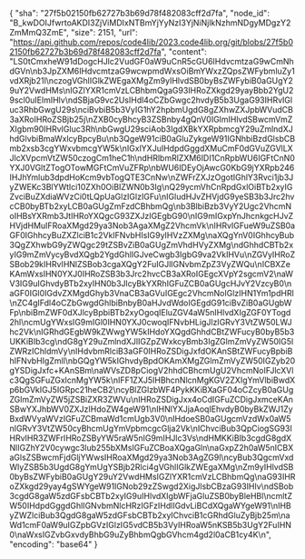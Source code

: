 {
  "sha": "27f5b02150fb62727b3b69d78f482083cff2d7fa",
  "node_id": "B_kwDOIJfwrtoAKDI3ZjViMDIxNTBmYjYyNzI3YjNiNjlkNzhmNDgyMDgzY2ZmMmQ3ZmE",
  "size": 2151,
  "url": "https://api.github.com/repos/code4lib/2023.code4lib.org/git/blobs/27f5b02150fb62727b3b69d78f482083cff2d7fa",
  "content": "LS0tCmxheW91dDogcHJlc2VudGF0aW9uCnR5cGU6IHdvcmtzaG9wCmNhdGVn\nb3JpZXM6IHdvcmtzaG9wcwpmdWxsOiBmYWxzZQpsZWFybmluZy1vdXRjb21l\nczogVGhlIGlkZWEgaXMgZm9yIHlvdSB0byBsZWFybiB0aGUgY29uY2VwdHMs\nIGZlYXR1cmVzLCBhbmQgaG93IHRoZXkgd29yayBbb2YgU29scl0uIElmIHlv\ndSBjaG9vc2UsIHdl4oCZbGwgc2hvdyB5b3UgaG93IHRvIGluc3RhbGwgU29s\nciBvbiB5b3VyIG1hY2hpbmUgdG8gZXhwZXJpbWVudCB3aXRoIHRoZSBjb25j\nZXB0cyBhcyB3ZSBnby4gQnV0IGlmIHlvdSBwcmVmZXIgbm90IHRvIGluc3Rh\nbGwgU29sciAob3IgdXBkYXRpbmcgY29uZmlndXJhdGlvbiBmaWxlcyBpcyBu\nb3QgeW91ciB0aGluZykgeW91IGNhbiBzdGlsbCBmb2xsb3cgYWxvbmcgYW5k\nIGxlYXJuIHdpdGggdXMuCmF0dGVuZGVlLXJlcXVpcmVtZW50czogCm1heC1h\ndHRlbmRlZXM6IDI1CnRpbWU6IGFtCnN0YXJ0VGltZTogOTowMGFtCmVuZFRp\nbWU6IDEyOjAwcG0KbG9jYXRpb246IHJhYmlub3dpdHoKcm9vbTogQTE3CnNw\nZWFrZXJzOgotIGhlY3Rvci1jb3JyZWEKc3BlYWtlci10ZXh0OiBIZWN0b3Ig\nQ29ycmVhCnRpdGxlOiBTb2xyIGZvciBuZXdiaWVzCi0tLQpUaGlzIGlzIGFu\nIGludHJvZHVjdG9yeSB3b3Jrc2hvcCB0byBTb2xyLCB0aGUgZmFzdCBhbmQg\nb3BlbiBzb3VyY2Ugc2VhcmNoIHBsYXRmb3JtIHRoYXQgcG93ZXJzIGEgbG90\nIG9mIGxpYnJhcnkgcHJvZHVjdHMuIFRoaXMgd29ya3Nob3AgaXMgZ2VhcmVk\nIHRvIGFueW9uZSB0aGF0IGhhcyBuZXZlciB1c2VkIFNvbHIsIG9yIHVzZXMg\naXQgYnV0IGhhcyBub3QgZXhwbG9yZWQgc29tZSBvZiB0aGUgZmVhdHVyZXMg\ndGhhdCBTb2xyIG9mZmVycyBvdXQgb2YgdGhlIGJveCwgb3IgbG9va2VkIHVu\nZGVyIHRoZSBob29kIHRvIHNlZSBob3cgaXQgY2FuIGJlIGNvbmZpZ3VyZWQu\nICBXZeKAmWxsIHN0YXJ0IHRoZSB3b3Jrc2hvcCB3aXRoIGEgcXVpY2sgcmV2\naWV3IG9uIGhvdyBTb2xyIHN0b3JlcyBkYXRhIGFuZCB0aGUgcHJvY2VzcyB0\naGF0IGl0IGdvZXMgdGhyb3VnaCB3aGVuIGEgc2VhcmNoIGlzIHN1Ym1pdHRl\nZC4gIFdl4oCZbGwgdGhlbiBnbyB0aHJvdWdoIGEgdG91ciBvZiB0aGUgbWFp\nbiBmZWF0dXJlcyBpbiBTb2xyOgoqIEluZGV4aW5nIHlvdXIgZGF0YTogd2hl\ncmUgYWxsIG9mIGl0IHN0YXJ0cwoqIFNvbHLigJlzIGRvY3VtZW50LWJhc2Vk\nIGRhdGEgbW9kZWwgYW5kIHdoYXQgdGhhdCBtZWFucyB0byB5b3UKKiBIb3cg\ndG8gY29uZmlndXJlIGZpZWxkcyBmb3IgZGlmZmVyZW50IG5lZWRzIChldmVy\nIHdvbmRlciB3aGF0IHRoZSDigJxfdOKAnSBtZWFucyBpbiBhIFNvbHIgZmll\nbGQgYW5kIGhvdyBpdOKAmXMgZGlmZmVyZW50IGZyb20gYSDigJxfc+KAnSBm\naWVsZD8pCiogV2hhdCBhcmUgU2VhcmNoIFJlcXVlc3QgSGFuZGxlcnMgYW5k\nIFF1ZXJ5IHBhcnNlcnMgKGV2ZXIgYmVlbiBwdXp6bGVkIGJ5IGRpc21heCB2\ncyBlZGlzbWF4PykKKiBXaGF04oCZcyB0aGUgZGlmZmVyZW5jZSBiZXR3ZWVu\nIHRoZSDigJxx4oCdIGFuZCDigJxmceKAnSBwYXJhbWV0ZXJzIHdoZW4geW91\nIHNlYXJjaAoqIEhvdyB0byBkZWJ1ZyBxdWVyaWVzIGFuZCBmaWd1cmUgb3V0\nIHdoeSB0aGUgcmVzdWx0aW5nIGRvY3VtZW50cyBhcmUgYmVpbmcgcGlja2Vk\nIChvciBub3QpCiogSG93IHRvIHR3ZWFrIHRoZSByYW5raW5nIG9mIHJlc3Vs\ndHMKKiBIb3cgdG8gdXNlIGZhY2V0cywgc3lub255bXMsIGFuZCBoaXQgaGln\naGxpZ2h0aW5nICBXaGlsZSBwcmFjdGljYWwsIHRoaXMgd29ya3Nob3AgZG9l\ncyBub3QgcmVxdWlyZSB5b3UgdG8gYmUgYSBjb2Rlci4gVGhlIGlkZWEgaXMg\nZm9yIHlvdSB0byBsZWFybiB0aGUgY29uY2VwdHMsIGZlYXR1cmVzLCBhbmQg\naG93IHRoZXkgd29yay4gSWYgeW91IGNob29zZSwgd2XigJlsbCBzaG93IHlv\ndSBob3cgdG8gaW5zdGFsbCBTb2xyIG9uIHlvdXIgbWFjaGluZSB0byBleHBl\ncmltZW50IHdpdGggdGhlIGNvbmNlcHRzIGFzIHdlIGdvLiBCdXQgaWYgeW91\nIHByZWZlciBub3QgdG8gaW5zdGFsbCBTb2xyIChvciB1cGRhdGluZyBjb25m\naWd1cmF0aW9uIGZpbGVzIGlzIG5vdCB5b3VyIHRoaW5nKSB5b3UgY2FuIHN0\naWxsIGZvbGxvdyBhbG9uZyBhbmQgbGVhcm4gd2l0aCB1cy4K\n",
  "encoding": "base64"
}
